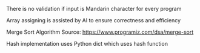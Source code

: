 There is no validation if input is Mandarin character for every program

Array assigning is assisted by AI to ensure correctness and efficiency

Merge Sort Algorithm Source:
https://www.programiz.com/dsa/merge-sort 

Hash implementation uses Python dict which uses hash function
